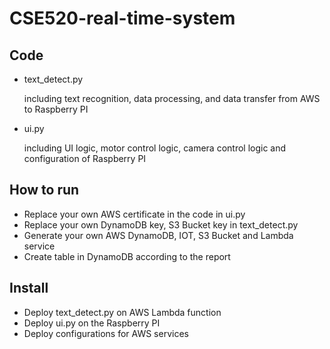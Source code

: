 # CSE520-real-time-system

## Code
- text_detect.py 

  including text recognition, data processing, and data transfer from AWS to Raspberry PI

- ui.py

  including UI logic, motor control logic, camera control logic and configuration of Raspberry PI
  
  
## How to run

- Replace your own AWS certificate in the code in ui.py
- Replace your own DynamoDB key, S3 Bucket key in text_detect.py
- Generate your own AWS DynamoDB, IOT, S3 Bucket and Lambda service
- Create table in DynamoDB according to the report

## Install

- Deploy text_detect.py on AWS Lambda function
- Deploy ui.py on the Raspberry PI
- Deploy configurations for AWS services
